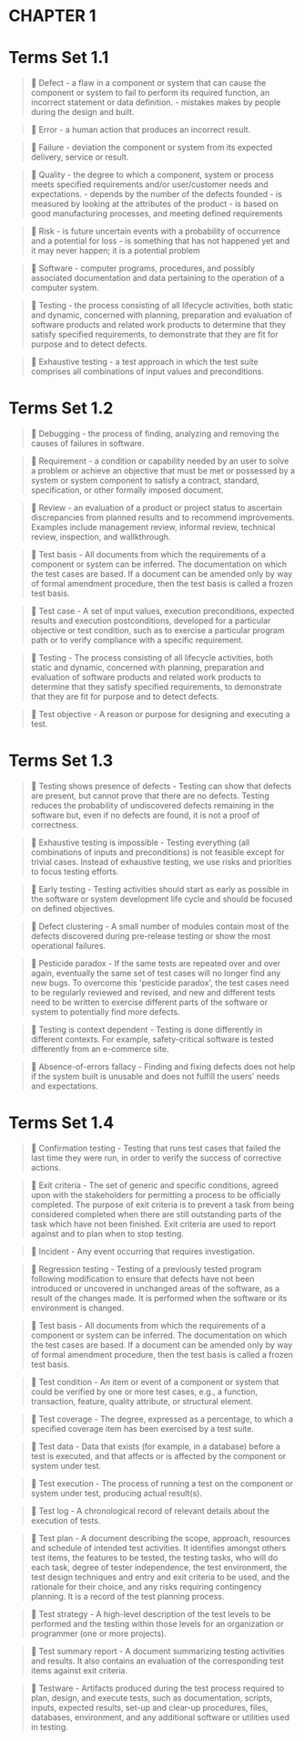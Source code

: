 # CHAPTER 1

# Terms Set 1.1



> &#x1F539; Defect - a flaw in a component or system that can cause the component or system to fail to 	perform its required function, an incorrect statement or data definition.
	- mistakes makes by people during the design and built.

> &#x1F539; Error - a human action that produces an incorrect result.

> &#x1F539; Failure - deviation the component or system from its expected delivery, service or result.

> &#x1F539; Quality - the degree to which a component, system or process meets specified 		  	requirements and/or user/customer needs and expectations.
	     - depends by the number of the defects founded
	     - is measured by looking at the attributes of the product
	     - is based on good manufacturing processes, and meeting defined requirements

> &#x1F539; Risk	 - is future uncertain events with a probability of occurrence and a potential for 	loss
	 - is something that has not happened yet and it may never happen; it is a 		potential problem

> &#x1F539; Software - computer programs, procedures, and possibly associated documentation and data 	pertaining to the operation of a computer system.

> &#x1F539; Testing - the process consisting of all lifecycle activities, both static and dynamic, 		concerned with planning, preparation and evaluation of software products and 		related work products to determine that they satisfy specified requirements, to 	demonstrate that they are fit for purpose and to detect defects.

> &#x1F539; Exhaustive testing - a test approach in which the test suite comprises all combinations of input values and preconditions.



# Terms Set 1.2

> &#x1F539; Debugging - the process of finding, analyzing and removing the causes of failures in software.

> &#x1F539; Requirement - a condition or capability needed by an user to solve a problem or achieve an objective that must be met or possessed by a system or system component to satisfy 	a contract, standard, specification, or other formally imposed document.

> &#x1F539; Review - an evaluation of a product or project status to ascertain discrepancies from planned results and to recommend improvements. Examples include management review, 	informal review, technical review, inspection, and wallkthrough.

> &#x1F539; Test basis - All documents from which the requirements of a component or system can be inferred. The documentation on which the test cases are based. If a document can be amended only by way of formal amendment procedure, then the test basis is called a frozen test basis.

> &#x1F539; Test case - A set of input values, execution preconditions, expected results and execution postconditions, developed for a particular objective or test condition, such as to exercise a particular program path or to verify compliance with a specific requirement.

> &#x1F539; Testing - The process consisting of all lifecycle activities, both static and dynamic, concerned with planning, preparation and evaluation of software products and related work products to determine that they satisfy specified requirements, to demonstrate that they are fit for purpose and to detect defects.


> &#x1F539; Test objective - A reason or purpose for designing and executing a test.


# Terms Set 1.3

> &#x1F539; Testing shows presence of defects - Testing can show that defects are present, but cannot prove that there are no defects. Testing reduces the probability of undiscovered defects remaining in the software but, even if no defects are found, it is not a proof of correctness.

> &#x1F539; Exhaustive testing is impossible - Testing everything (all combinations of inputs and preconditions) is not feasible except for trivial cases. Instead of exhaustive testing, we use risks and priorities to focus testing efforts.

> &#x1F539; Early testing - Testing activities should start as early as possible in the software or system development life cycle and should be focused on defined objectives.

> &#x1F539; Defect clustering - A small number of modules contain most of the defects discovered during pre-release testing or show the most operational failures.

> &#x1F539; Pesticide paradox - If the same tests are repeated over and over again, eventually the same set of test cases will no longer find any new bugs. To overcome this 'pesticide paradox', the test cases need to be regularly reviewed and revised, and new and different tests need to be written to exercise different parts of the software or system to potentially find more defects.

> &#x1F539; Testing is context dependent - Testing is done differently in different contexts. For example, safety-critical software is tested differently from an e-commerce site.   

 
> &#x1F539; Absence-of-errors fallacy - Finding and fixing defects does not help if the system built is unusable and does not fulfill the users' needs and expectations.


# Terms Set 1.4


> &#x1F539; Confirmation testing - Testing that runs test cases that failed the last time they were run, in order to verify the success of corrective actions.

> &#x1F539; Exit criteria - The set of generic and specific conditions, agreed upon with the stakeholders for permitting a process to be officially completed. The purpose of exit criteria is to prevent a task from being considered completed when there are still outstanding parts of the task which have not been finished. Exit criteria are used to report against and to plan when to stop testing.

> &#x1F539; Incident - Any event occurring that requires investigation.

> &#x1F539; Regression testing - Testing of a previously tested program following modification to ensure that defects have not been introduced or uncovered in unchanged areas of the software, as a result of the changes made. It is performed when the software or its environment is changed.

> &#x1F539; Test basis - All documents from which the requirements of a component or system can be inferred. The documentation on which the test cases are based. If a document can be amended only by way of formal amendment procedure, then the test basis is called a frozen test basis.

> &#x1F539; Test condition - An item or event of a component or system that could be verified by one or more test cases, e.g., a function, transaction, feature, quality attribute, or structural element.

> &#x1F539; Test coverage - The degree, expressed as a percentage, to which a specified coverage item has been exercised by a test suite.

> &#x1F539; Test data - Data that exists (for example, in a database) before a test is executed, and that affects or is affected by the component or system under test.

> &#x1F539; Test execution - The process of running a test on the component or system under test, producing actual result(s).

> &#x1F539; Test log - A chronological record of relevant details about the execution of tests.

> &#x1F539; Test plan - A document describing the scope, approach, resources and schedule of intended test activities. It identifies amongst others test items, the features to be tested, the testing tasks, who will do each task, degree of tester independence, the test environment, the test design techniques and entry and exit criteria to be used, and the rationale for their choice, and any risks requiring contingency planning. It is a record of the test planning process.

> &#x1F539; Test strategy - A high-level description of the test levels to be performed and the testing within those levels for an organization or programmer (one or more projects).

> &#x1F539; Test summary report - A document summarizing testing activities and results. It also contains an evaluation of the corresponding test items against exit criteria.

> &#x1F539; Testware - Artifacts produced during the test process required to plan, design, and execute tests, such as documentation, scripts, inputs, expected results, set-up and clear-up procedures, files, databases, environment, and any additional software or utilities used in testing.